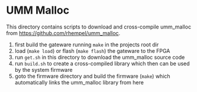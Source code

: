 # UMM Malloc

This directory contains scripts to download and cross-compile
umm_malloc from https://github.com/rhempel/umm_malloc.

1. first build the gateware running `make` in the projects root dir
2. load (`make load`) or flash (`make flash`) the gateware to the FPGA
3. run `get.sh` in this directory to download the umm_malloc source code
4. run `build.sh` to create a cross-compiled library which then can be used by the system firmware
5. goto the firmware directory and build the firmware (`make`) which automatically links the umm_malloc library from here
